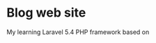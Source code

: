 # Blog web site
<p>
My learning Laravel 5.4 PHP framework
based on <a href="https://laracasts.com/series/laravel-from-scratch-2017/>
Laravel 5.4 From Scratch</a>
</p>
<p>Database used PostgreSQL</p>
